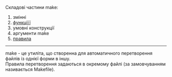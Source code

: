 Складові частини make: 
1. змінні  
2. [функціїї](./functions/index.md)  
3. умовні конструкції  
4. аргументи make  
5. [правила](./rules/index.md)  
______________________________________  
make - це утиліта, що створенна для автоматичного перетворення файлів із однієї форми в іншу.  
Правила перетворення задаються в окремому файлі (за замовчуванням називається Makefile).  



